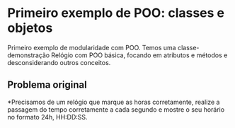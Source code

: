 # Primeiro exemplo de POO: classes e objetos

Primeiro exemplo de modularidade com POO. Temos uma classe-demonstração Relógio com POO básica, focando em atributos e métodos e desconsiderando outros conceitos.

## Problema original

*Precisamos de um relógio que marque as horas corretamente, realize a passagem do tempo corretamente a cada segundo e mostre o seu horário no formato 24h, HH:DD:SS.